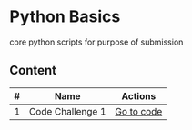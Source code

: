 # Python Basics
core python scripts for purpose of submission

## Content

| # | Name | Actions |
| --- | --- | --- |
| 1 | Code Challenge 1 | [Go to code]()|